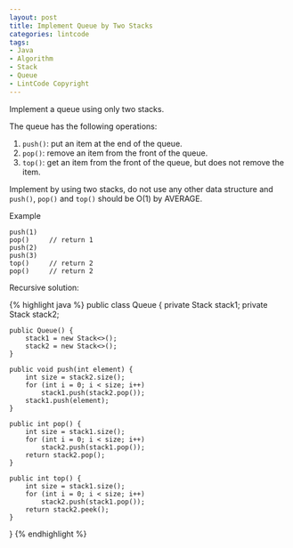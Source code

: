 ```yaml
---
layout: post
title: Implement Queue by Two Stacks
categories: lintcode
tags:
- Java
- Algorithm
- Stack
- Queue
- LintCode Copyright
---
```


Implement a queue using only two stacks.

The queue has the following operations:

1. `push()`: put an item at the end of the queue.
2. `pop()`: remove an item from the front of the queue.
3. `top()`: get an item from the front of the queue, but does not remove the item.

Implement by using two stacks, do not use any other data structure and `push()`, `pop()` and `top()` should be O(1) by AVERAGE.

Example

```
push(1)
pop()     // return 1
push(2)
push(3)
top()     // return 2
pop()     // return 2
```

Recursive solution:

{% highlight java %}
public class Queue {
    private Stack<Integer> stack1;
    private Stack<Integer> stack2;

    public Queue() {
        stack1 = new Stack<>();
        stack2 = new Stack<>();
    }
    
    public void push(int element) {
        int size = stack2.size();
        for (int i = 0; i < size; i++)
            stack1.push(stack2.pop());
        stack1.push(element);
    }

    public int pop() {
        int size = stack1.size();
        for (int i = 0; i < size; i++)
            stack2.push(stack1.pop());
        return stack2.pop();
    }

    public int top() {
        int size = stack1.size();
        for (int i = 0; i < size; i++)
            stack2.push(stack1.pop());
        return stack2.peek();
    }
}
{% endhighlight %}